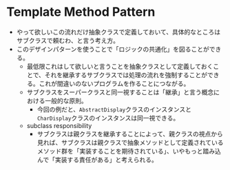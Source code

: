 # Template Method Pattern
- やって欲しいこの流れだけ抽象クラスで定義しておいて、具体的なところはサブクラスで頼むわ、と言う考え方。
- このデザインパターンを使うことで「ロジックの共通化」を図ることができる。
	- 最低限これはして欲しいと言うことを抽象クラスとして定義しておくことで、それを継承するサブクラスでは処理の流れを強制することができる。これが間違いのないプログラムを作ることにつながる。
	- サブクラスをスーパークラスと同一視することは「継承」と言う概念における一般的な原則。
		- 今回の例だと、`AbstractDisplay`クラスのインスタンスと`CharDisplay`クラスのインスタンスは同一視できる。
	- subclass responsibility
		- サブクラスは親クラスを継承することによって、親クラスの視点から見れば、サブクラスは親クラスで抽象メソッドとして定義されているメソッド群を「実装することを期待されている」、いやもっと踏み込んで「実装する責任がある」と考えられる。